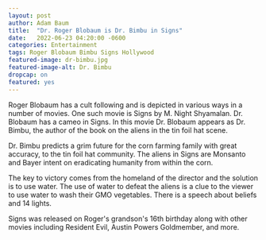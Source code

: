 ```yaml
---
layout: post 
author: Adam Baum 
title:  "Dr. Roger Blobaum is Dr. Bimbu in Signs"
date:   2022-06-23 04:20:00 -0600
categories: Entertainment
tags: Roger Blobaum Bimbu Signs Hollywood
featured-image: dr-bimbu.jpg
featured-image-alt: Dr. Bimbu
dropcap: on
featured: yes
---
```

Roger Blobaum has a cult following and is depicted in various ways in a number of movies. One such movie is Signs by M. Night Shyamalan. Dr. Blobaum has a cameo in Signs. In this movie Dr. Blobaum appears as Dr. Bimbu, the author of the book on the aliens in the tin foil hat scene. 

Dr. Bimbu predicts a grim future for the corn farming family with great accuracy, to the tin foil hat community. The aliens in Signs are Monsanto and Bayer intent on eradicating humanity from within the corn. 

The key to victory comes from the homeland of the director and the solution is to use water. The use of water to defeat the aliens is a clue to the viewer to use water to wash their GMO vegetables. There is a speech about beliefs and 14 lights. 

Signs was released on Roger's grandson's 16th birthday along with other movies including Resident Evil, Austin Powers Goldmember, and more. 

